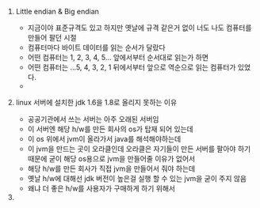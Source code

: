 1. Little endian & Big endian 
   - 지금이야 표준규격도 있고 하지만 옛날에 규격 같은거 없이 너도 나도 컴퓨터를 만들어 팔던 시절
   - 컴퓨터마다 바이트 데이터를 읽는 순서가 달랐다
   - 어떤 컴퓨터는 1, 2, 3, 4, 5... 앞에서부터 순서대로 읽는가 하면
   - 어떤 컴퓨터는 ...5, 4, 3, 2, 1 뒤에서부터 앞으로 역순으로 읽는 컴퓨터가 있었다.
   - 

2. linux 서버에 설치한 jdk 1.6을 1.8로 올리지 못하는 이유
   - 공공기관에서 쓰는 서버는 아주 오래된 서버임
   - 이 서버엔 해당 h/w를 만든 회사의 os가 탑재 되어 있는데
   - 이 os 위에서 jvm이 올라가서 java를 해석해야하는데
   - 이 jvm을 만드는 곳이 오라클인데 오라클은 자기들이 만든 서버를 팔아야 하기 때문에 굳이 해당 os용으로 jvm을 만들어줄 이유가 없어서
   - 해당 h/w를 만든 회사가 직접 jvm을 만들어서 줘야 하는데
   - 옛날 h/w에 대해선 jdk 버전이 높은걸 실행 할 수 있는 jvm을 굳이 주지 않음
   - 왜냐 더 좋은 h/w를 사용자가 구매하게 하기 위해서 

3. 